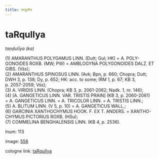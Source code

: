 ```yaml
---
title: तण्डुलीय
---
```


# taRqulIya

<i>taṇḍulīya (ka)</i>  <div n="P" />(1) <bot>AMARANTHUS POLYGAMUS LINN.</bot> (Dutt; Gul; HK) = <bot>A. POLY- <div n="lb" />GONOIDES ROXB.</bot> (MW; PW) = <bot>AMBLOGYNA POLYGONOIDES DALZ. ET <div n="lb" />GIBS.</bot> (Vśs); <div n="P" />(2) <bot>AMARANTHUS SPINOSUS LINN.</bot> (Avk; Bpn, p. 660; Chopra; Dutt; <div n="lb" />DWH 3, p. 138; Dy, p. 652; HK: acc. to some; IRM 1, p. 67; KB 3, <div n="lb" />p. 2057-2059; Vśs); <div n="P" />(3) <bot>A. VIRIDIS LINN.</bot> (Chopra; KB 3, p. 2061-2062; Nadk. 1, nr. 146); <div n="P" />(4) [<bot>A. GANGETICUS LINN. VAR. TRISTIS PRAIN</bot>] (KB 3, p. 2060-2061) <div n="lb" />= <bot>A. GANGETICUS LINN.</bot> = <bot>A. TRICOLOR LINN.</bot> = <bot>A. TRISTIS LINN.</bot>; <div n="P" />(5) <bot>A. BLITUM LINN.</bot> (V 5, p. 10) = <bot>A. GANGETICUS WALL.</bot>; <div n="P" />(6) <bot>GARCINIA XANTHOCHYMUS HOOK. F. EX T. ANDERS.</bot> = <bot>XANTHO- <div n="lb" />CHYMUS PICTORIUS ROXB.</bot> (HSu); <div n="P" />(7) <bot>COMMELINA BENGHALENSIS LINN.</bot> (KB 4, p. 2536).

lnum: 113

image: [558](https://www.sanskrit-lexicon.uni-koeln.de/scans/csl-apidev/servepdf.php?dict=snp&page=558)

cologne link: [taRqulIya](https://sanskrit-lexicon.uni-koeln.de/scans/csl-apidev/getword.php?dict=snp&key=taRqulIya)

